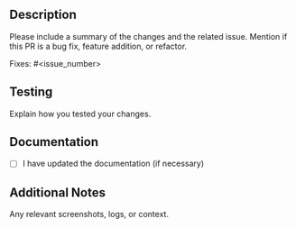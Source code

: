 <!--
SPDX-FileCopyrightText: Alliander N. V.

SPDX-License-Identifier: Apache-2.0
-->

## Description

Please include a summary of the changes and the related issue. 
Mention if this PR is a bug fix, feature addition, or refactor.

Fixes: #<issue_number>

## Testing

Explain how you tested your changes.

## Documentation

- [ ] I have updated the documentation (if necessary)

## Additional Notes

Any relevant screenshots, logs, or context.